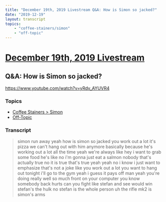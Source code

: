 ```yaml
---
title: "December 19th, 2019 Livestream Q&A: How is Simon so jacked?"
date: "2019-12-19"
layout: transcript
topics:
    - "coffee-stainers/simon"
    - "off-topic"
---
```

# [December 19th, 2019 Livestream](../2019-12-19.md)
## Q&A: How is Simon so jacked?
https://www.youtube.com/watch?v=yRdv_AYUVR4

### Topics
* [Coffee Stainers > Simon](../topics/coffee-stainers/simon.md)
* [Off-Topic](../topics/off-topic.md)

### Transcript

> simon run away yeah how is simon so jacked you work out a lot it's pizza we can't hang out with him anymore basically because he's working out a lot all the time yeah we're always like hey i want to grab some food he's like no i'm gonna just eat a salmon nobody that's actually true no it is true that's true yeah yeah no i know i just want to emphasize that's not a joke like you work out a lot you want to hang out tonight i'll go to the gym yeah i guess it pays off man yeah you're doing really well so much front on your computer you know somebody back hurts can you fight like stefan and see would win stefan's the hulk no stefan is the whole person uh the rifle mk2 is simon's arms
